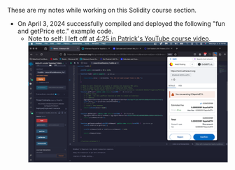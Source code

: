 These are my notes while working on this Solidity course section.

- On April 3, 2024 successfully compiled and deployed the following "fun and getPrice etc." example code. 
  - Note to self: I left off at [4:25 in Patrick's YouTube course video](https://youtu.be/gyMwXuJrbJQ?t=15902).
![alt text](./notes/image1.png)